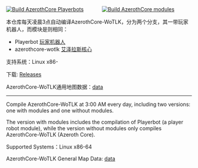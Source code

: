 [![Build AzerothCore Playerbots](https://github.com/ganan3917/build_azerothcore/actions/workflows/Build%20AzerothCore%20Playerbots.yml/badge.svg?branch=main&event=release)](https://github.com/ganan3917/build_azerothcore/actions/workflows/Build%20AzerothCore%20Playerbots.yml)  　　　    [![Build AzerothCore modules](https://github.com/ganan3917/build_azerothcore/actions/workflows/Build%20AzerothCore%20modules.yml/badge.svg?branch=main&event=release)](https://github.com/ganan3917/build_azerothcore/actions/workflows/Build%20AzerothCore%20modules.yml)

本仓库每天凌晨3点自动编译AzerothCore-WoTLK，分为两个分支，其一带玩家机器人，而模块是则相同：
- Playerbot [玩家机器人](https://github.com/liyunfan1223/mod-playerbots.git)
- azerothcore-wotlk [艾泽拉斯核心](https://github.com/azerothcore/azerothcore-wotlk.git)

支持系统：Linux x86-

下载: [Releases](https://github.com/ganan3917/build_azerothcore/releases)

AzerothCore-WoTLK通用地图数据：[data](https://github.com/ganan3917/azerothcore-data.git)

---

Compile AzerothCore-WoTLK at 3:00 AM every day, including two versions: one with modules and one without modules.

The version with modules includes the compilation of Playerbot (a player robot module), while the version without modules only compiles AzerothCore-WoTLK (Azeroth Core).

Supported Systems：Linux x86-64   

AzerothCore-WoTLK General Map Data: [data](https://github.com/ganan3917/azerothcore-data.git)
